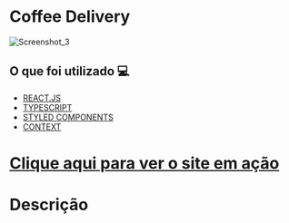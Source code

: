 <h1> Coffee Delivery </h1>

![Screenshot_3](https://user-images.githubusercontent.com/96798145/208475189-e852abf1-11dc-4b3c-9ab9-a3a403825186.png)


<h2> O que foi utilizado 💻 </h2>

- [REACT.JS]()
- [TYPESCRIPT]()
- [STYLED COMPONENTS]()
- [CONTEXT]()


<h1> <a href="https://github-blog-challenger.netlify.app/"> Clique aqui para ver o site em ação </a></h1>

<h1> Descrição </h1>
<p> </p>

